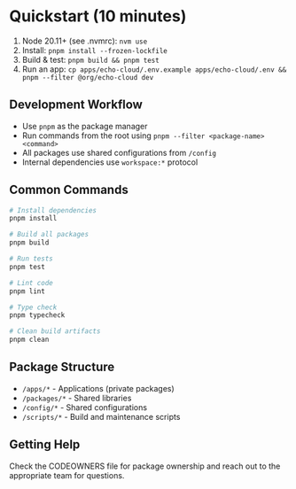 # Quickstart (10 minutes)

1. Node 20.11+ (see .nvmrc): `nvm use`
2. Install: `pnpm install --frozen-lockfile`
3. Build & test: `pnpm build && pnpm test`
4. Run an app: `cp apps/echo-cloud/.env.example apps/echo-cloud/.env && pnpm --filter @org/echo-cloud dev`

## Development Workflow

- Use `pnpm` as the package manager
- Run commands from the root using `pnpm --filter <package-name> <command>`
- All packages use shared configurations from `/config`
- Internal dependencies use `workspace:*` protocol

## Common Commands

```bash
# Install dependencies
pnpm install

# Build all packages
pnpm build

# Run tests
pnpm test

# Lint code
pnpm lint

# Type check
pnpm typecheck

# Clean build artifacts
pnpm clean
```

## Package Structure

- `/apps/*` - Applications (private packages)
- `/packages/*` - Shared libraries
- `/config/*` - Shared configurations
- `/scripts/*` - Build and maintenance scripts

## Getting Help

Check the CODEOWNERS file for package ownership and reach out to the appropriate team for questions.
